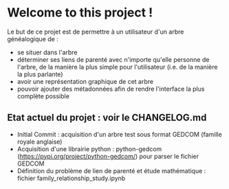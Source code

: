 # Welcome to this project !

Le but de ce projet est de permettre 
à un utilisateur d'un arbre généalogique de :
- se situer dans l'arbre
- déterminer ses liens de parenté avec n'importe qu'elle personne de l'arbre, de la manière la plus simple pour l'utilisateur (i.e. de la manière la plus parlante)
- avoir une représentation graphique de cet arbre
- pouvoir ajouter des métadonnées afin de rendre l'interface la plus complète possible

## Etat actuel du projet : voir le CHANGELOG.md

- Initial Commit : acquisition d'un arbre test sous format GEDCOM (famille royale anglaise)
- Acquisition d'une librairie python : python-gedcom (https://pypi.org/project/python-gedcom/) pour parser le fichier GEDCOM
- Définition du problème de lien de parenté et étude mathématique : fichier family_relationship_study.ipynb